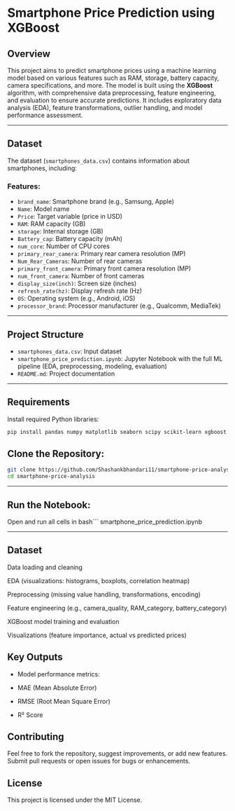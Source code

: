 # Smartphone Price Prediction using XGBoost

##  Overview
This project aims to predict smartphone prices using a machine learning model based on various features such as RAM, storage, battery capacity, camera specifications, and more. The model is built using the **XGBoost** algorithm, with comprehensive data preprocessing, feature engineering, and evaluation to ensure accurate predictions. It includes exploratory data analysis (EDA), feature transformations, outlier handling, and model performance assessment.

---

##  Dataset
The dataset (`smartphones_data.csv`) contains information about smartphones, including:

### Features:
- `brand_name`: Smartphone brand (e.g., Samsung, Apple)
- `Name`: Model name  
- `Price`: Target variable (price in USD)  
- `RAM`: RAM capacity (GB)  
- `storage`: Internal storage (GB)  
- `Battery_cap`: Battery capacity (mAh)  
- `num_core`: Number of CPU cores  
- `primary_rear_camera`: Primary rear camera resolution (MP)  
- `Num_Rear_Cameras`: Number of rear cameras  
- `primary_front_camera`: Primary front camera resolution (MP)  
- `num_front_camera`: Number of front cameras  
- `display_size(inch)`: Screen size (inches)  
- `refresh_rate(hz)`: Display refresh rate (Hz)  
- `OS`: Operating system (e.g., Android, iOS)  
- `processor_brand`: Processor manufacturer (e.g., Qualcomm, MediaTek)  

---

##  Project Structure

- `smartphones_data.csv`: Input dataset  
- `smartphone_price_prediction.ipynb`: Jupyter Notebook with the full ML pipeline (EDA, preprocessing, modeling, evaluation)  
- `README.md`: Project documentation  

---

##  Requirements

Install required Python libraries:

```bash
pip install pandas numpy matplotlib seaborn scipy scikit-learn xgboost
```

## Clone the Repository:
```bash
git clone https://github.com/Shashankbhandari11/smartphone-price-analysis.git
cd smartphone-price-analysis
```

---
## Run the Notebook:
Open and run all cells in bash```
smartphone_price_prediction.ipynb

---
##  Dataset
Data loading and cleaning

EDA (visualizations: histograms, boxplots, correlation heatmap)

Preprocessing (missing value handling, transformations, encoding)

Feature engineering (e.g., camera_quality, RAM_category, battery_category)

XGBoost model training and evaluation

Visualizations (feature importance, actual vs predicted prices)

## Key Outputs
- Model performance metrics:

- MAE (Mean Absolute Error)

- RMSE (Root Mean Square Error)

- R² Score



## Contributing
Feel free to fork the repository, suggest improvements, or add new features.
Submit pull requests or open issues for bugs or enhancements.

## License
This project is licensed under the MIT License.
